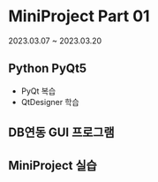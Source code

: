 # MiniProject Part 01
 2023.03.07 ~ 2023.03.20
 
## Python PyQt5
 - PyQt 복습
 - QtDesigner 학습

## DB연동 GUI 프로그램

## MiniProject 실습
